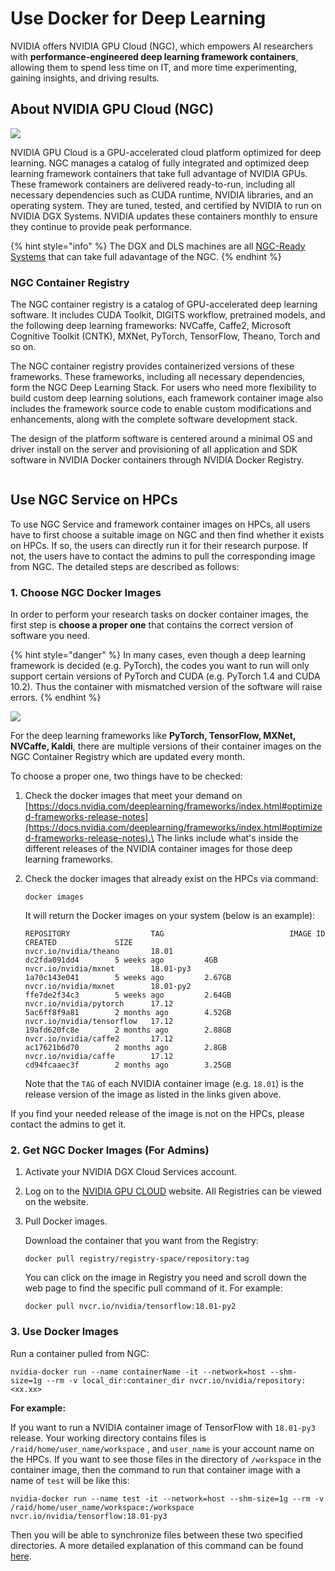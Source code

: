 # Use Docker for Deep Learning

NVIDIA offers NVIDIA GPU Cloud (NGC), which empowers AI researchers with **performance-engineered deep learning framework containers**, allowing them to spend less time on IT, and more time experimenting, gaining insights, and driving results.

## About NVIDIA GPU Cloud (NGC)

![](https://dgx-wiki.readthedocs.io/en/latest/\_images/nvidia-cloud.png)

NVIDIA GPU Cloud is a GPU-accelerated cloud platform optimized for deep learning. NGC manages a catalog of fully integrated and optimized deep learning framework containers that take full advantage of NVIDIA GPUs. These framework containers are delivered ready-to-run, including all necessary dependencies such as CUDA runtime, NVIDIA libraries, and an operating system. They are tuned, tested, and certified by NVIDIA to run on NVIDIA DGX Systems. NVIDIA updates these containers monthly to ensure they continue to provide peak performance.

{% hint style="info" %}
The DGX and DLS machines are all [NGC-Ready Systems](https://www.nvidia.com/content/dam/en-zz/Solutions/Data-Center/ngc/ngc-ready-systems-datasheet.pdf) that can take full adavantage of the NGC.
{% endhint %}

### NGC Container Registry

The NGC container registry is a catalog of GPU-accelerated deep learning software. It includes CUDA Toolkit, DIGITS workflow, pretrained models, and the following deep learning frameworks: NVCaffe, Caffe2, Microsoft Cognitive Toolkit (CNTK), MXNet, PyTorch, TensorFlow, Theano, Torch and so on.

The NGC container registry provides containerized versions of these frameworks. These frameworks, including all necessary dependencies, form the NGC Deep Learning Stack. For users who need more flexibility to build custom deep learning solutions, each framework container image also includes the framework source code to enable custom modifications and enhancements, along with the complete software development stack.

The design of the platform software is centered around a minimal OS and driver install on the server and provisioning of all application and SDK software in NVIDIA Docker containers through NVIDIA Docker Registry.

<div align="center">

<img src="../../.gitbook/assets/QQ截图20230331153458.png" alt="">

</div>

## Use NGC Service on HPCs

To use NGC Service and framework container images on HPCs, all users have to first choose a suitable image on NGC and then find whether it exists on HPCs. If so, the users can directly run it for their research purpose. If not, the users have to contact the admins to pull the corresponding image from NGC. The detailed steps are described as follows:

### 1. Choose NGC Docker Images

In order to perform your research tasks on docker container images, the first step is **choose a proper one** that contains the correct version of software you need.

{% hint style="danger" %}
In many cases, even though a deep learning framework is decided (e.g. PyTorch), the codes you want to run will only support certain versions of PyTorch and CUDA (e.g. PyTorch 1.4 and CUDA 10.2). Thus the container with mismatched version of the software will raise errors.
{% endhint %}

![](../../.gitbook/assets/logo2.png)

For the deep learning frameworks like **PyTorch, TensorFlow, MXNet, NVCaffe, Kaldi**, there are multiple versions of their container images on the NGC Container Registry which are updated every month.

To choose a proper one, two things have to be checked:

1. Check the docker images that meet your demand on \
   [https://docs.nvidia.com/deeplearning/frameworks/index.html#optimized-frameworks-release-notes](https://docs.nvidia.com/deeplearning/frameworks/index.html#optimized-frameworks-release-notes).\
   The links include what's inside the different releases of the NVIDIA container images for those deep learning frameworks.
2.  Check the docker images that already exist on the HPCs via command:

    ```
    docker images
    ```

    It will return the Docker images on your system (below is an example):

    ```
    REPOSITORY                  TAG                            IMAGE ID            CREATED             SIZE
    nvcr.io/nvidia/theano       18.01                          dc2fda091dd4        5 weeks ago         4GB
    nvcr.io/nvidia/mxnet        18.01-py3                      1a70c143e041        5 weeks ago         2.67GB
    nvcr.io/nvidia/mxnet        18.01-py2                      ffe7de2f34c3        5 weeks ago         2.64GB
    nvcr.io/nvidia/pytorch      17.12                          5ac6ff8f9a81        2 months ago        4.52GB
    nvcr.io/nvidia/tensorflow   17.12                          19afd620fc8e        2 months ago        2.88GB
    nvcr.io/nvidia/caffe2       17.12                          ac17621b6d70        2 months ago        2.8GB
    nvcr.io/nvidia/caffe        17.12                          cd94fcaaec3f        2 months ago        3.25GB
    ```

    Note that the `TAG` of each NVIDIA container image (e.g. `18.01`) is the release version of the image as listed in the links given above.

If you find your needed release of the image is not on the HPCs, please contact the admins to get it.

### 2. Get NGC Docker Images (For Admins)

1. Activate your NVIDIA DGX Cloud Services account.
2. Log on to the [NVIDIA GPU CLOUD](https://ngc.nvidia.com/signin) website. All Registries can be viewed on the website.
3.  Pull Docker images.

    Download the container that you want from the Registry:

    ```
    docker pull registry/registry-space/repository:tag
    ```

    You can click on the image in Registry you need and scroll down the web page to find the specific pull command of it. For example:

    ```
    docker pull nvcr.io/nvidia/tensorflow:18.01-py2
    ```

### 3. Use Docker Images

Run a container pulled from NGC:

```
nvidia-docker run --name containerName -it --network=host --shm-size=1g --rm -v local_dir:container_dir nvcr.io/nvidia/repository:<xx.xx>
```

**For example:**

If you want to run a NVIDIA container image of TensorFlow with `18.01-py3` release. Your working directory contains files is `/raid/home/user_name/workspace` , and `user_name` is your account name on the HPCs. If you want to see those files in the directory of `/workspace` in the container image, then the command to run that container image with a name of `test` will be like this:

```
nvidia-docker run --name test -it --network=host --shm-size=1g --rm -v /raid/home/user_name/workspace:/workspace nvcr.io/nvidia/tensorflow:18.01-py3
```

Then you will be able to synchronize files between these two specified directories. A more detailed explanation of this command can be found [here](http://docs.nvidia.com/ngc/ngc-user-guide/index.html#keyconcepts).
